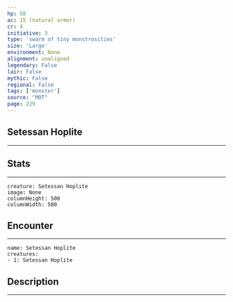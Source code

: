```yaml
---
hp: 58
ac: 15 (natural armor)
cr: 4
initiative: 3
type: 'swarm of tiny monstrosities'    
size: 'Large'
environment: None
alignment: unaligned
legendary: False
lair: False
mythic: False
regional: False
tags: ['monster']
source: "MOT"
page: 229
---
```


## Setessan Hoplite
---



## Stats
---

```statblock
creature: Setessan Hoplite
image: None
columnHeight: 500
columnWidth: 500
```

## Encounter
---

```encounter-table
name: Setessan Hoplite
creatures:
- 1: Setessan Hoplite
```

## Description
---




